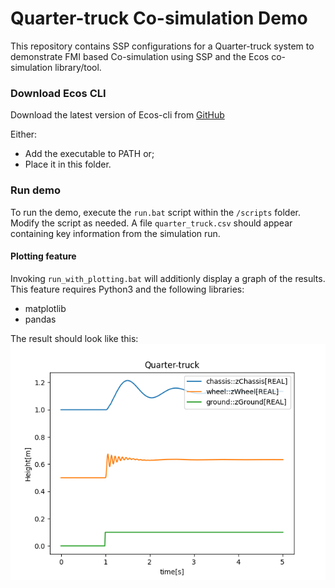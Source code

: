 # Quarter-truck Co-simulation Demo

This repository contains SSP configurations for a Quarter-truck system to demonstrate FMI based 
Co-simulation using SSP and the Ecos co-simulation library/tool.

### Download Ecos CLI

Download the latest version of Ecos-cli from [GitHub](https://github.com/Ecos-platform/ecos/releases)

Either:
* Add the executable to PATH or; 
* Place it in this folder. 

### Run demo

To run the demo, execute the `run.bat` script within the `/scripts` folder. 
Modify the script as needed.
A file `quarter_truck.csv` should appear containing key information from the simulation run.

#### Plotting feature
Invoking `run_with_plotting.bat` will additionly display a graph of the results. 
This feature requires Python3 and the following libraries:
* matplotlib
* pandas

The result should look like this:
![result](sample/results.png)
